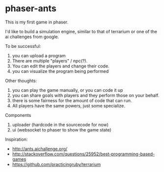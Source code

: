 # phaser-ants

This is my first game in phaser.

I'd like to build a simulation engine, similar to that of terrarium or
one of the ai challenges from google.

To be successful:

1. you can upload a program
2. There are multiple "players" / npc(?).
3. You can edit the players and change their code.
4. you can visualize the program being performed

Other thoughts:

1. you can play the game manually, or you can code it up
2. you can share goals with players and they perform those on your behalf.
3. there is some fairness for the amount of code that can run.
4. All players have the same powers, just some specialize.

Components
1. uploader (hardcode in the sourcecode for now)
2. ui (websocket to phaser to show the game state)

Inspiration:

- http://ants.aichallenge.org/
- http://stackoverflow.com/questions/25952/best-programming-based-games
- https://github.com/practicingruby/terrarium
